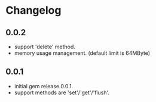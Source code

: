 Changelog
=====================

0.0.2
----
- support 'delete' method.
- memory usage management. (default limit is 64MByte)

0.0.1
----

- initial gem release.0.0.1.
- support methods are 'set'/'get'/'flush'.
